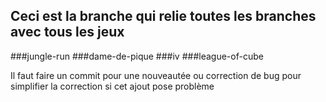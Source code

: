 ## Ceci est la branche qui relie toutes les branches avec tous les jeux

###jungle-run
###dame-de-pique
###iv
###league-of-cube

Il faut faire un commit pour une nouveautée ou correction de bug pour simplifier la correction si cet ajout pose problème
